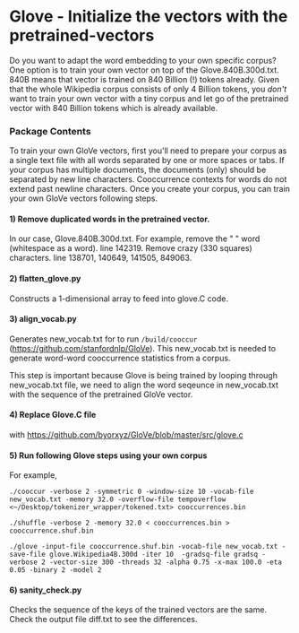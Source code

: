 

# Glove - Initialize the vectors with the pretrained-vectors

Do you want to adapt the word embedding to your own specific corpus? 
One option is to train your own vector on top of the Glove.840B.300d.txt. 840B means that vector is trained on 840 Billion (!) tokens already. Given that the whole Wikipedia corpus consists of only 4 Billion tokens, you *don't* want to train your own vector with a tiny corpus and let go of the pretrained vector with 840 Billion tokens which is already available. 

### Package Contents

To train your own GloVe vectors, first you'll need to prepare your corpus as a single text file with all words separated by one or more spaces or tabs. If your corpus has multiple documents, the documents (only) should be separated by new line characters. Cooccurrence contexts for words do not extend past newline characters. Once you create your corpus, you can train your own GloVe vectors following steps.

#### 1) Remove duplicated words in the pretrained vector.
In our case, Glove.840B.300d.txt. 
For example, remove the " " word (whitespace as a word). line 142319. 
Remove crazy (330 squares) characters. line 138701, 140649, 141505, 849063. 

#### 2) flatten_glove.py
Constructs a 1-dimensional array to feed into glove.C code.

#### 3) align_vocab.py
Generates new_vocab.txt for to run `/build/cooccur` (https://github.com/stanfordnlp/GloVe). This new_vocab.txt is needed to generate word-word cooccurrence statistics from a corpus. 

This step is important because Glove is being trained by looping through new_vocab.txt file, we need to align the word seqeunce in new_vocab.txt with the sequence of the pretrained GloVe vector.

#### 4) Replace Glove.C file 
with https://github.com/byorxyz/GloVe/blob/master/src/glove.c

#### 5) Run following Glove steps using your own corpus
For example,
```
./cooccur -verbose 2 -symmetric 0 -window-size 10 -vocab-file new_vocab.txt -memory 32.0 -overflow-file tempoverflow <~/Desktop/tokenizer_wrapper/tokened.txt> cooccurrences.bin

./shuffle -verbose 2 -memory 32.0 < cooccurrences.bin > cooccurrence.shuf.bin

./glove -input-file cooccurrence.shuf.bin -vocab-file new_vocab.txt -save-file glove.Wikipedia4B.300d -iter 10  -gradsq-file gradsq -verbose 2 -vector-size 300 -threads 32 -alpha 0.75 -x-max 100.0 -eta 0.05 -binary 2 -model 2
```

#### 6) sanity_check.py

Checks the sequence of the keys of the trained vectors are the same. Check the output file diff.txt to see the differences.

